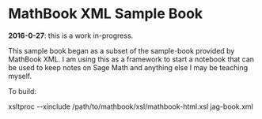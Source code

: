 # MathBook XML Sample Book

**2016-0-27**: this is a work in-progress.

This sample book began as a subset of the sample-book provided by MathBook XML.  I am using this as a framework to start a notebook
that can be used to keep notes on Sage Math and anything else I may be teaching myself.

To build:

xsltproc --xinclude /path/to/mathbook/xsl/mathbook-html.xsl jag-book.xml